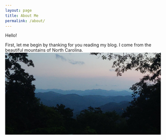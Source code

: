 ```yaml
---
layout: page
title: About Me
permalink: /about/
---
```


Hello!

First, let me begin by thanking for you reading my blog. I come from the beautiful mountains of North Carolina. ![](images/mountains.jpg)
